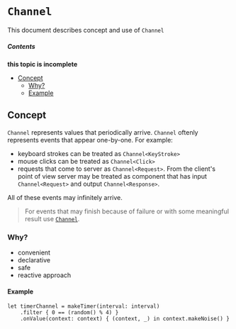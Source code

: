 # `Channel`
This document describes concept and use of `Channel`

##### Contents
**this topic is incomplete**

* [Concept](#concept)
	* [Why?](#why)
	* [Example](#example)

## Concept
`Channel` represents values that periodically arrive. `Channel` oftenly represents events that appear one-by-one. For example:

* keyboard strokes can be treated as `Channel<KeyStroke>`
* mouse clicks can be treated as `Channel<Click>`
* requests that come to server as `Channel<Request>`. From the client's point of view server may be treated as component that has input `Channel<Request>` and output `Channel<Response>`.

All of these events may infinitely arrive.
>	For events that may finish because of failure or with some meaningful result use [`Channel`](https://github.com/AsyncNinja/AsyncNinja/blob/master/Docs/Channel.md).

### Why?
* convenient
* declarative
* safe
* reactive approach

#### Example
```
let timerChannel = makeTimer(interval: interval)
	.filter { 0 == (random() % 4) }
	.onValue(context: context) { (context, _) in context.makeNoise() }
```
